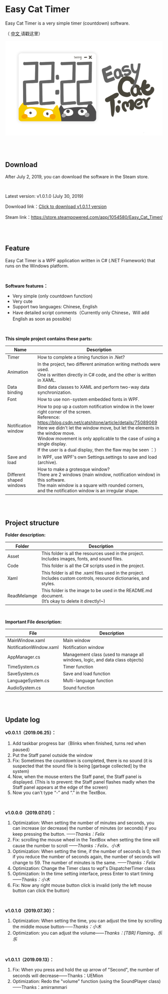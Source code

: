 # Easy Cat Timer

Easy Cat Timer is a very simple timer (countdown) software.

（ [中文 ](README.md)请戳这里）

![主界面](ReadMeImage/MainWindow.png)

<br/>

<br/>

## Download

After July 2, 2019, you can download the software in the Steam store.

<br/>

Latest version:   v1.0.1.0 (July 30, 2019)

Download link：[Click to download v1.0.1.1 version](https://github.com/xujiangjiang/Easy-Cat-Timer/releases/download/v1.0.1.1/Easy.Cat.Timer.v1.0.1.1.zip)

Steam link：https://store.steampowered.com/app/1054580/Easy_Cat_Timer/

<br/>

<br/>

## **Feature**

Easy Cat Timer is a WPF application written in C# (.NET Framework) that runs on the Windows platform.

<br/>

**Software features：**

- Very simple (only countdown function)
- Very cute
- Support two languages: Chinese, English
- Have detailed script comments（Currently only Chinese，Will add English as soon as possible）

<br/>

**This simple project contains these parts:**

| Name                     | Description                                                  |
| ------------------------ | ------------------------------------------------------------ |
| Timer                    | How to complete a timing function in .Net?                   |
| Animation                | In the project, two different animation writing methods were used.<br />One is written directly in C# code, and the other is written in XAML. |
| Data binding             | Bind data classes to XAML and perform two-way data synchronization. |
| Font                     | How to use non-system embedded fonts in WPF.                 |
| Notification window      | How to pop up a custom notification window in the lower right corner of the screen.<br />Reference:<br />https://blog.csdn.net/catshitone/article/details/75089069<br />Here we didn't let the window move, but let the elements in the window move.<br />Window movement is only applicable to the case of using a single display. <br />If the user is a dual display, then the flaw may be seen ：） |
| Save and load            | In WPF, use WPF's own Settings.settings to save and load (archive). |
| Different shaped windows | How to make a grotesque window?<br />There are 2 windows (main window, notification window) in this software.<br />The main window is a square with rounded corners, <br />and the notification window is an irregular shape. |

<br/>

<br/>

## Project structure

**Folder description:**

| Folder      | Description                                                  |
| ----------- | ------------------------------------------------------------ |
| Asset       | This folder is all the resources used in the project.<br />Includes images, fonts, and sound files. |
| Code        | This folder is all the C# scripts used in the project.       |
| Xaml        | This folder is all the .xaml files used in the project.<br />Includes custom controls, resource dictionaries, and styles. |
| ReadMeIamge | This folder is the image to be used in the README.md document.<br />(It’s okay to delete it directly!~) |

<br/>

**Important File description:**

| File                    | Description                                                  |
| ----------------------- | ------------------------------------------------------------ |
| MainWindow.xaml         | Main window                                                  |
| NotificationWindow.xaml | Notification window                                          |
| AppManager.cs           | Management class (used to manage all windows, logic, and data class objects) |
| TimeSystem.cs           | Timer function                                               |
| SaveSystem.cs           | Save and load function                                       |
| LanguageSystem.cs       | Multi-language function                                      |
| AudioSystem.cs          | Sound function                                               |

<br/>

<br/>

## Update log

**v0.0.1.1（2019.06.25）：**

1. Add taskbar progress bar（Blinks when finished, turns red when paused）
2. Put the Staff panel outside the window
3. Fix: Sometimes the countdown is completed, there is no sound (it is suspected that the sound file is being [garbage collected] by the system)
4. Now, when the mouse enters the Staff panel, the Staff panel is displayed. (This is to prevent: the Staff panel flashes madly when the Staff panel appears at the edge of the screen)
5. Now you can't type “-” and “.” in the TextBox.

<br>

**v1.0.0.0（2019.07.01）：**

1. Optimization: When setting the number of minutes and seconds, you can increase (or decrease) the number of minutes (or seconds) if you keep pressing the button.  *——Thanks：Felix*
2. Fix: scrolling the mouse wheel in the TextBox when setting the time will cause the number to scroll  *——Thanks：Felix、小木*
3. Optimization: When setting the time, if the number of seconds is 0, then if you reduce the number of seconds again, the number of seconds will change to 59. The number of minutes is the same.  *——Thanks：Felix*
4. Optimization: Change the Timer class to wpf's DispatcherTimer class
5. Optimization: In the time setting interface, press Enter to start timing  *——Thanks：小木*
6. Fix: Now any right mouse button click is invalid (only the left mouse button can click the button)

<br/>

**v1.0.1.0（2019.07.30）：**

1. Optimization: When setting the time, you can adjust the time by scrolling the middle mouse button——*Thanks：小木*
  2. Optimization: you can adjust the volume——*Thanks：[TBR] Flaming、乐乐*

<br/>

**v1.0.1.1（2019.09.13）：**

1. Fix: When you press and hold the up arrow of "Second", the number of seconds will decrease——Thanks：UEMion
2. Optimization: Redo the "volume" function (using the SoundPlayer class)——Thanks：amirrammari











